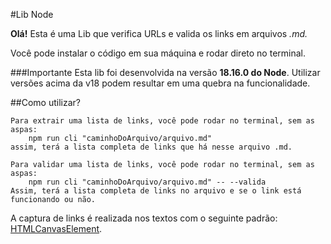 #Lib Node

**Olá!** Esta é uma Lib que verifica URLs e valida os links em arquivos *.md.* 

Você pode instalar o código em sua máquina e rodar direto no terminal. 

###Importante
    Esta lib foi desenvolvida na versão **18.16.0 do Node**. Utilizar versões acima da v18 podem resultar em uma quebra na funcionalidade. 

##Como utilizar?
    
    Para extrair uma lista de links, você pode rodar no terminal, sem as aspas:
        npm run cli "caminhoDoArquivo/arquivo.md" 
    assim, terá a lista completa de links que há nesse arquivo .md.

    Para validar uma lista de links, você pode rodar no terminal, sem as aspas:
        npm run cli "caminhoDoArquivo/arquivo.md" -- --valida
    Assim, terá a lista completa de links no arquivo e se o link está funcionando ou não. 

A captura de links é realizada nos textos com o seguinte padrão: [HTMLCanvasElement](https://developer.mozilla.org/pt-BR/docs/Web/API/HTMLCanvasElement).



